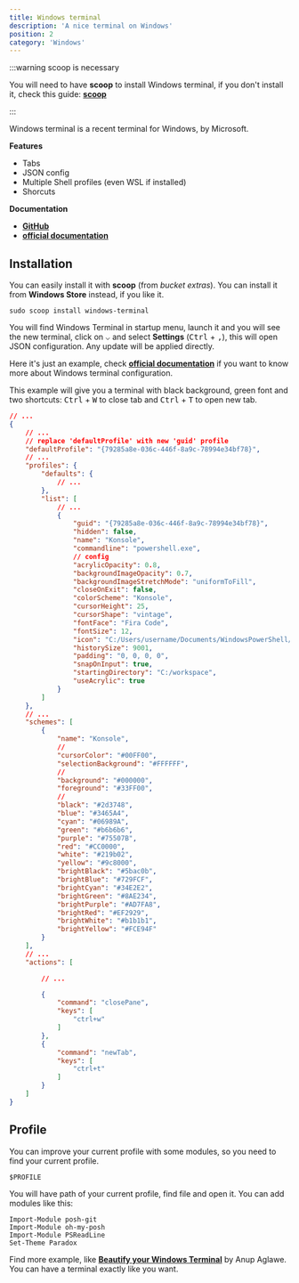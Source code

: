```yaml
---
title: Windows terminal
description: 'A nice terminal on Windows'
position: 2
category: 'Windows'
---
```


<md-img source="windows-terminal.webp"></md-img>

:::warning scoop is necessary

You will need to have **scoop** to install Windows terminal, if you don't install it, check this guide: [**scoop**](/development/operating-systems/windows/scoop)

:::

Windows terminal is a recent terminal for Windows, by Microsoft.

**Features**

- Tabs
- JSON config
- Multiple Shell profiles (even WSL if installed)
- Shorcuts

**Documentation**

- [**GitHub**](https://github.com/microsoft/terminal)
- [**official documentation**](https://docs.microsoft.com/fr-fr/windows/terminal/)

## Installation

You can easily install it with **scoop** (from *bucket extras*). You can install it from **Windows Store** instead, if you like it.

```powershell[PowerShell]
sudo scoop install windows-terminal
```

You will find Windows Terminal in startup menu, launch it and you will see the new terminal, click on <kbd>⌵</kbd> and select **Settings** (<kbd>Ctrl</kbd> + <kbd>,</kbd>), this will open JSON configuration. Any update will be applied directly.

<spoiler label="Example of Windows terminal configuration">

Here it's just an example, check [**official documentation**](https://docs.microsoft.com/fr-fr/windows/terminal/) if you want to know more about Windows terminal configuration.

This example will give you a terminal with black background, green font and two shortcuts: <kbd>Ctrl</kbd> + <kbd>W</kbd> to close tab and <kbd>Ctrl</kbd> + <kbd>T</kbd> to open new tab.

```json
// ...
{
    // ...
    // replace 'defaultProfile' with new 'guid' profile
    "defaultProfile": "{79285a8e-036c-446f-8a9c-78994e34bf78}",
    // ...
    "profiles": {
        "defaults": {
            // ...
        },
        "list": [
            // ...
            {
                "guid": "{79285a8e-036c-446f-8a9c-78994e34bf78}",
                "hidden": false,
                "name": "Konsole",
                "commandline": "powershell.exe",
                // config
                "acrylicOpacity": 0.8,
                "backgroundImageOpacity": 0.7,
                "backgroundImageStretchMode": "uniformToFill",
                "closeOnExit": false,
                "colorScheme": "Konsole",
                "cursorHeight": 25,
                "cursorShape": "vintage",
                "fontFace": "Fira Code",
                "fontSize": 12,
                "icon": "C:/Users/username/Documents/WindowsPowerShell/icon.ico",
                "historySize": 9001,
                "padding": "0, 0, 0, 0",
                "snapOnInput": true,
                "startingDirectory": "C:/workspace",
                "useAcrylic": true
            }
        ]
    },
    // ...
    "schemes": [
        {
            "name": "Konsole",
            //
            "cursorColor": "#00FF00",
            "selectionBackground": "#FFFFFF",
            //
            "background": "#000000",
            "foreground": "#33FF00",
            //
            "black": "#2d3748",
            "blue": "#3465A4",
            "cyan": "#06989A",
            "green": "#b6b6b6",
            "purple": "#75507B",
            "red": "#CC0000",
            "white": "#219b02",
            "yellow": "#9c8000",
            "brightBlack": "#5bac0b",
            "brightBlue": "#729FCF",
            "brightCyan": "#34E2E2",
            "brightGreen": "#8AE234",
            "brightPurple": "#AD7FA8",
            "brightRed": "#EF2929",
            "brightWhite": "#b1b1b1",
            "brightYellow": "#FCE94F"
        }
    ],
    // ...
    "actions": [

        // ...

        {
            "command": "closePane",
            "keys": [
                "ctrl+w"
            ]
        },
        {
            "command": "newTab",
            "keys": [
                "ctrl+t"
            ]
        }
    ]
}
```

</spoiler>

## Profile

You can improve your current profile with some modules, so you need to find your current profile.

```powershell[PowerShell]
$PROFILE
```

You will have path of your current profile, find file and open it. You can add modules like this:

```powershell[C:/.../Microsoft.PowerShell_profile.ps1]
Import-Module posh-git
Import-Module oh-my-posh
Import-Module PSReadLine
Set-Theme Paradox
```

Find more example, like [**Beautify your Windows Terminal**](https://dev.to/anupa/beautify-your-windows-terminal-1la8) by Anup Aglawe. You can have a terminal exactly like you want.
